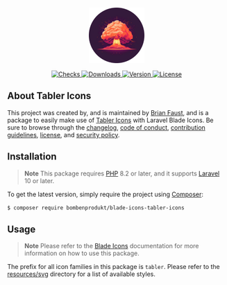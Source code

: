 <p align="center">
    <a href="https://bombenprodukt.com" target="_blank">
        <img src="https://raw.githubusercontent.com/BombenProdukt/assets/main/logo-text.svg" width="128" alt="BombenProdukt Logo" />
    </a>
</p>

<p align="center">
    <a href="https://github.com/faustbrian/blade-icons-tabler-icons/actions">
        <img src="https://badge.sh/github/check-runs/BombenProdukt/blade-icons-tabler-icons" alt="Checks" />
    </a>
    <a href="https://packagist.org/packages/bombenprodukt/blade-icons-tabler-icons">
        <img src="https://badge.sh/packagist/downloads/BombenProdukt/blade-icons-tabler-icons" alt="Downloads" />
    </a>
    <a href="https://packagist.org/packages/bombenprodukt/blade-icons-tabler-icons">
        <img src="https://badge.sh/packagist/version/BombenProdukt/blade-icons-tabler-icons" alt="Version" />
    </a>
    <a href="https://packagist.org/packages/bombenprodukt/blade-icons-tabler-icons">
        <img src="https://badge.sh/packagist/license/BombenProdukt/blade-icons-tabler-icons" alt="License" />
    </a>
</p>

## About Tabler Icons

This project was created by, and is maintained by [Brian Faust](https://github.com/faustbrian), and is a package to easily make use of [Tabler Icons](https://github.com/tabler/tabler-icons) with Laravel Blade Icons. Be sure to browse through the [changelog](CHANGELOG.md), [code of conduct](.github/CODE_OF_CONDUCT.md), [contribution guidelines](.github/CONTRIBUTING.md), [license](LICENSE), and [security policy](.github/SECURITY.md).

## Installation

> **Note**
> This package requires [PHP](https://www.php.net/) 8.2 or later, and it supports [Laravel](https://laravel.com/) 10 or later.

To get the latest version, simply require the project using [Composer](https://getcomposer.org/):

```bash
$ composer require bombenprodukt/blade-icons-tabler-icons
```

## Usage

> **Note**
> Please refer to the [Blade Icons](https://github.com/faustbrian/blade-icons) documentation for more information on how to use this package.

The prefix for all icon families in this package is `tabler`. Please refer to the [resources/svg](/resources/svg) directory for a list of available styles.
